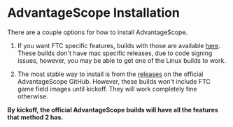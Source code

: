 # AdvantageScope Installation
There are a couple options for how to install AdvantageScope.

1. If you want FTC specific features, builds with those are available 
[here](https://github.com/PsiLynx/AdvantageScope/releases/tag/v4.1.6+0.0.0).
These builds don't have mac specific releases, due to code signing issues,
however, you may be able to get one of the Linux builds to work.

2. The most stable way to install is from the
[releases](https://github.com/Mechanical-Advantage/AdvantageScope/releases/)
on the official AdvantageScope GitHub. However, these builds won't 
include FTC game field images until kickoff. They will work completely fine otherwise.


**By kickoff, the official AdvantageScope builds will have all the features
that method 2 has.**
